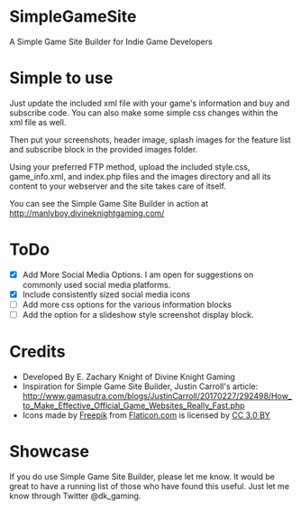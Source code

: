 # SimpleGameSite
A Simple Game Site Builder for Indie Game Developers

# Simple to use
Just update the included xml file with your game's information and buy and subscribe code. You can also make some simple css changes within the xml file as well.

Then put your screenshots, header image, splash images for the feature list and subscribe block in the provided images folder. 

Using your preferred FTP method, upload the included style.css, game_info.xml, and index.php files and the images directory and all its content to your webserver and the site takes care of itself. 

You can see the Simple Game Site Builder in action at http://manlyboy.divineknightgaming.com/

# ToDo

- [X] Add More Social Media Options. I am open for suggestions on commonly used social media platforms.
- [X] Include consistently sized social media icons
- [ ] Add more css options for the various information blocks
- [ ] Add the option for a slideshow style screenshot display block.

# Credits

- Developed By E. Zachary Knight of Divine Knight Gaming
- Inspiration for Simple Game Site Builder, Justin Carroll's article: http://www.gamasutra.com/blogs/JustinCarroll/20170227/292498/How_to_Make_Effective_Official_Game_Websites_Really_Fast.php
- Icons made by [Freepik](http://www.freepik.com) from [Flaticon.com](http://www.flaticon.com) is licensed by [CC 3.0 BY](http://creativecommons.org/licenses/by/3.0/)

# Showcase

If you do use Simple Game Site Builder, please let me know. It would be great to have a running list of those who have found this useful. Just let me know through Twitter @dk_gaming.
